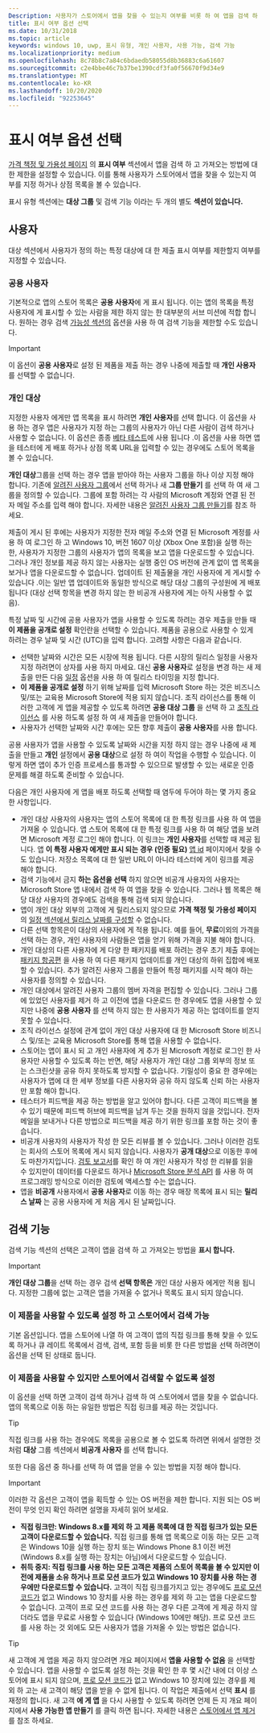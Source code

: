 ```yaml
---
Description: 사용자가 스토어에서 앱을 찾을 수 있는지 여부를 비롯 하 여 앱을 검색 하 고 얻을 수 있는 방법에 대 한 제한을 설정 합니다.
title: 표시 여부 옵션 선택
ms.date: 10/31/2018
ms.topic: article
keywords: windows 10, uwp, 표시 유형, 개인 사용자, 사용 가능, 검색 가능
ms.localizationpriority: medium
ms.openlocfilehash: 8c78b8c7a84c6bdaedb58055d8b36883c6a61607
ms.sourcegitcommit: c2e4bbe46c7b37be1390cdf3fa0f56670f9d34e9
ms.translationtype: MT
ms.contentlocale: ko-KR
ms.lasthandoff: 10/20/2020
ms.locfileid: "92253645"
---
```

# <a name="choose-visibility-options"></a>표시 여부 옵션 선택


[가격 책정 및 가용성 페이지](set-app-pricing-and-availability.md) 의 **표시 여부** 섹션에서 앱을 검색 하 고 가져오는 방법에 대 한 제한을 설정할 수 있습니다. 이를 통해 사용자가 스토어에서 앱을 찾을 수 있는지 여부를 지정 하거나 상점 목록을 볼 수 있습니다.

표시 유형 섹션에는 **대상 그룹** 및 검색 기능 이라는 두 개의 별도 **섹션이 있습니다.** 

## <a name="audience"></a>사용자

대상 섹션에서 사용자가 정의 하는 특정 대상에 대 한 제출 표시 여부를 제한할지 여부를 지정할 수 있습니다.


### <a name="public-audience"></a>공용 사용자

기본적으로 앱의 스토어 목록은 **공용 사용자**에 게 표시 됩니다. 이는 앱의 목록을 특정 사용자에 게 표시할 수 있는 사람을 제한 하지 않는 한 대부분의 서브 미션에 적합 합니다. 원하는 경우 검색 [가능성 섹션의](#discoverability) 옵션을 사용 하 여 검색 기능을 제한할 수도 있습니다.

> [!IMPORTANT]
> 이 옵션이 **공용 사용자**로 설정 된 제품을 제출 하는 경우 나중에 제출할 때 **개인 사용자** 를 선택할 수 없습니다.


### <a name="private-audience"></a>개인 대상

지정한 사용자 에게만 앱 목록을 표시 하려면 **개인 사용자**를 선택 합니다. 이 옵션을 사용 하는 경우 앱은 사용자가 지정 하는 그룹의 사용자가 아닌 다른 사람이 검색 하거나 사용할 수 없습니다. 이 옵션은 종종 [베타 테스트](beta-testing-and-targeted-distribution.md)에 사용 됩니다 .이 옵션을 사용 하면 앱을 테스터에 게 배포 하거나 상점 목록 URL을 입력할 수 있는 경우에도 스토어 목록을 볼 수 있습니다.

**개인 대상**그룹을 선택 하는 경우 앱을 받아야 하는 사용자 그룹을 하나 이상 지정 해야 합니다. 기존에 [알려진 사용자 그룹](create-known-user-groups.md)에서 선택 하거나 새 **그룹 만들기** 를 선택 하 여 새 그룹을 정의할 수 있습니다. 그룹에 포함 하려는 각 사람의 Microsoft 계정와 연결 된 전자 메일 주소를 입력 해야 합니다. 자세한 내용은 [알려진 사용자 그룹 만들기](create-known-user-groups.md)를 참조 하세요.

제출이 게시 된 후에는 사용자가 지정한 전자 메일 주소와 연결 된 Microsoft 계정를 사용 하 여 로그인 하 고 Windows 10, 버전 1607 이상 (Xbox One 포함)을 실행 하는 한, 사용자가 지정한 그룹의 사용자가 앱의 목록을 보고 앱을 다운로드할 수 있습니다. 그러나 개인 정보를 제공 하지 않는 사용자는 실행 중인 OS 버전에 관계 없이 앱 목록을 보거나 앱을 다운로드할 수 없습니다. 업데이트 된 제출물을 개인 사용자에 게 게시할 수 있습니다 .이는 일반 앱 업데이트와 동일한 방식으로 해당 대상 그룹의 구성원에 게 배포 됩니다 (대상 선택 항목을 변경 하지 않는 한 비공개 사용자에 게는 아직 사용할 수 없음). 

특정 날짜 및 시간에 공용 사용자가 앱을 사용할 수 있도록 하려는 경우 제출을 만들 때 **이 제품을 공개로 설정** 확인란을 선택할 수 있습니다. 제품을 공용으로 사용할 수 있게 하려는 경우 날짜 및 시간 (UTC)을 입력 합니다. 고려할 사항은 다음과 같습니다.

- 선택한 날짜와 시간은 모든 시장에 적용 됩니다. 다른 시장의 릴리스 일정을 사용자 지정 하려면이 상자를 사용 하지 마세요. 대신 **공용 사용자**로 설정을 변경 하는 새 제출을 만든 다음 [일정](configure-precise-release-scheduling.md) 옵션을 사용 하 여 릴리스 타이밍을 지정 합니다.
- **이 제품을 공개로 설정** 하기 위해 날짜를 입력 Microsoft Store 하는 것은 비즈니스 및/또는 교육용 Microsoft Store에 적용 되지 않습니다. 조직 라이선스를 통해 이러한 고객에 게 앱을 제공할 수 있도록 하려면 **공용 대상 그룹** 을 선택 하 고 [조직 라이선스](organizational-licensing.md) 를 사용 하도록 설정 하 여 새 제출을 만들어야 합니다.
- 사용자가 선택한 날짜와 시간 후에는 모든 향후 제출이 **공용 사용자**를 사용 합니다.

공용 사용자가 앱을 사용할 수 있도록 날짜와 시간을 지정 하지 않는 경우 나중에 새 제출을 만들고 **개인** 설정에서 **공용 대상**으로 설정 하 여이 작업을 수행할 수 있습니다. 이렇게 하면 앱이 추가 인증 프로세스를 통과할 수 있으므로 발생할 수 있는 새로운 인증 문제를 해결 하도록 준비할 수 있습니다. 

다음은 개인 사용자에 게 앱을 배포 하도록 선택할 때 염두에 두어야 하는 몇 가지 중요 한 사항입니다.
- 개인 대상 사용자의 사용자는 앱의 스토어 목록에 대 한 특정 링크를 사용 하 여 앱을 가져올 수 있습니다. 앱 스토어 목록에 대 한 특정 링크를 사용 하 여 해당 앱을 보려면 Microsoft 계정 로그인 해야 합니다. 이 링크는 **개인 사용자**를 선택할 때 제공 됩니다. 앱 **이 특정 사용자 에게만 표시 되는 경우 (인증 필요)** [앱 id](view-app-identity-details.md) 페이지에서 찾을 수도 있습니다. 저장소 목록에 대 한 일반 URL이 아니라 테스터에 게이 링크를 제공 해야 합니다.  
- 검색 기능에서 금지 **하는 옵션을 선택** 하지 않으면 비공개 사용자의 사용자는 Microsoft Store 앱 내에서 검색 하 여 앱을 찾을 수 있습니다. 그러나 웹 목록은 해당 대상 사용자의 경우에도 검색을 통해 검색 되지 않습니다. 
- 앱이 개인 대상 외부의 고객에 게 릴리스되지 않으므로 **가격 책정 및 가용성 페이지**의 [일정 섹션에서 릴리스 날짜를 구성할](configure-precise-release-scheduling.md) 수 없습니다.
- 다른 선택 항목은이 대상의 사용자에 게 적용 됩니다. 예를 들어, **무료**이외의 가격을 선택 하는 경우, 개인 사용자의 사람들은 앱을 얻기 위해 가격을 지불 해야 합니다. 
- 개인 대상의 다른 사용자에 게 다양 한 패키지를 배포 하려는 경우 초기 제출 후에는 [패키지 항공편](package-flights.md) 을 사용 하 여 다른 패키지 업데이트를 개인 대상의 하위 집합에 배포할 수 있습니다. 추가 알려진 사용자 그룹을 만들어 특정 패키지를 시작 해야 하는 사용자를 정의할 수 있습니다.
- 개인 대상에서 알려진 사용자 그룹의 멤버 자격을 편집할 수 있습니다. 그러나 그룹에 있었던 사용자를 제거 하 고 이전에 앱을 다운로드 한 경우에도 앱을 사용할 수 있지만 나중에 **공용 사용자** 를 선택 하지 않는 한 사용자가 제공 하는 업데이트를 얻지 못할 수 있습니다.
- 조직 라이선스 설정에 관계 없이 개인 대상 사용자에 대 한 Microsoft Store 비즈니스 및/또는 교육용 Microsoft Store를 통해 앱을 사용할 수 없습니다.
- 스토어는 앱이 표시 되 고 개인 사용자에 게 추가 된 Microsoft 계정로 로그인 한 사용자만 사용할 수 있도록 하는 반면, 해당 사용자가 개인 대상 그룹 외부의 정보 또는 스크린샷을 공유 하지 못하도록 방지할 수 없습니다. 기밀성이 중요 한 경우에는 사용자가 앱에 대 한 세부 정보를 다른 사용자와 공유 하지 않도록 신뢰 하는 사용자만 포함 해야 합니다.
- 테스터가 피드백을 제공 하는 방법을 알고 있어야 합니다. 다른 고객이 피드백을 볼 수 있기 때문에 피드백 허브에 피드백을 남겨 두는 것을 원하지 않을 것입니다. 전자 메일을 보내거나 다른 방법으로 피드백을 제공 하기 위한 링크를 포함 하는 것이 좋습니다.
- 비공개 사용자의 사용자가 작성 한 모든 리뷰를 볼 수 있습니다. 그러나 이러한 검토는 회사의 스토어 목록에 게시 되지 않습니다. 사용자가 **공개 대상**으로 이동한 후에도 마찬가지입니다. [검토 보고서](reviews-report.md)를 확인 하 여 개인 사용자가 작성 한 리뷰를 읽을 수 있지만이 데이터를 다운로드 하거나 [Microsoft Store 분석 API](../monetize/access-analytics-data-using-windows-store-services.md) 를 사용 하 여 프로그래밍 방식으로 이러한 검토에 액세스할 수는 없습니다.
- 앱을 **비공개** 사용자에서 **공용 사용자**로 이동 하는 경우 매장 목록에 표시 되는 **릴리스 날짜** 는 공용 사용자에 게 처음 게시 된 날짜입니다.

## <a name="discoverability"></a>검색 기능

검색 기능 섹션의 선택은 고객이 앱을 검색 하 고 가져오는 방법을 **표시 합니다.** 

> [!IMPORTANT]
> **개인 대상 그룹**을 선택 하는 경우 검색 **선택 항목은** 개인 대상 사용자 에게만 적용 됩니다. 지정한 그룹에 없는 고객은 앱을 가져올 수 없거나 목록도 표시 되지 않습니다. 


### <a name="make-this-product-available-and-discoverable-in-the-store"></a>이 제품을 사용할 수 있도록 설정 하 고 스토어에서 검색 가능

기본 옵션입니다. 앱을 스토어에 나열 하 여 고객이 앱의 직접 링크를 통해 찾을 수 있도록 하거나 큐 레이트 목록에서 검색, 검색, 포함 등을 비롯 한 다른 방법을 선택 하려면이 옵션을 선택 된 상태로 둡니다. 

### <a name="make-this-product-available-but-not-discoverable-in-the-store"></a>이 제품을 사용할 수 있지만 스토어에서 검색할 수 없도록 설정

이 옵션을 선택 하면 고객이 검색 하거나 검색 하 여 스토어에서 앱을 찾을 수 없습니다. 앱의 목록으로 이동 하는 유일한 방법은 직접 링크를 제공 하는 것입니다. 

> [!TIP]
> 직접 링크를 사용 하는 경우에도 목록을 공용으로 볼 수 없도록 하려면 위에서 설명한 것 처럼 **대상** 그룹 섹션에서 **비공개 사용자** 를 선택 합니다.

또한 다음 옵션 중 하나를 선택 하 여 앱을 얻을 수 있는 방법을 지정 해야 합니다.


>[!IMPORTANT]
> 이러한 각 옵션은 고객이 앱을 획득할 수 있는 OS 버전을 제한 합니다. 지원 되는 OS 버전이 무엇 인지 확인 하려면 설명을 자세히 읽어 보세요. 

- **직접 링크만: Windows 8.x를 제외 하 고 제품 목록에 대 한 직접 링크가 있는 모든 고객이 다운로드할 수 있습니다.** 직접 링크를 통해 앱 목록으로 이동 하는 모든 고객은 Windows 10을 실행 하는 장치 또는 Windows Phone 8.1 이전 버전 (Windows 8.x를 실행 하는 장치는 아님)에서 다운로드할 수 있습니다.
- **취득 중지: 직접 링크를 사용 하는 모든 고객은 제품의 스토어 목록을 볼 수 있지만 이전에 제품을 소유 하거나 프로 모션 코드가 있고 Windows 10 장치를 사용 하는 경우에만 다운로드할 수 있습니다.** 고객이 직접 링크를가지고 있는 경우에도 [프로 모션 코드가](generate-promotional-codes.md) 없고 Windows 10 장치를 사용 하는 경우를 제외 하 고는 앱을 다운로드할 수 없습니다. 고객이 프로 모션 코드를 사용 하는 경우 다른 고객에 게 제공 하지 않더라도 앱을 무료로 사용할 수 있습니다 (Windows 10에만 해당). 프로 모션 코드를 사용 하는 것 외에도 모든 사용자가 앱을 가져올 수 있는 방법은 없습니다.

> [!TIP]
> 새 고객에 게 앱을 제공 하지 않으려면 개요 페이지에서 **앱을 사용할 수 없음** 을 선택할 수 있습니다. 앱을 사용할 수 없도록 설정 하는 것을 확인 한 후 몇 시간 내에 더 이상 스토어에 표시 되지 않으며, [프로 모션 코드가](generate-promotional-codes.md) 없고 Windows 10 장치에 있는 경우를 제외 하 고는 새 고객이 해당 앱을 받을 수 없게 됩니다. 이 작업은 제출에서 선택 **표시** 를 재정의 합니다. 새 고객 **에 게 앱** 을 다시 사용할 수 있도록 하려면 언제 든 지 개요 페이지에서 **사용 가능한 앱 만들기** 를 클릭 하면 됩니다. 자세한 내용은 [스토어에서 앱 제거](guidance-for-app-package-management.md#removing-an-app-from-the-store)를 참조 하세요.




